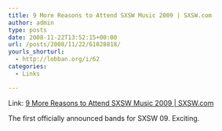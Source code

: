 ```yaml
---
title: 9 More Reasons to Attend SXSW Music 2009 | SXSW.com
author: admin
type: posts
date: 2008-11-22T13:52:15+00:00
url: /posts/2008/11/22/61028818/
yourls_shorturl:
  - http://lobban.org/i/62
categories:
  - Links

---
```

Link: [9 More Reasons to Attend SXSW Music 2009 | SXSW.com][1]

The first officially announced bands for SXSW 09. Exciting.

 [1]: http://sxsw.com/node/631